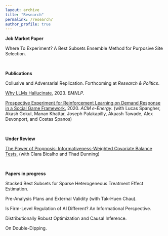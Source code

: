 ```yaml
---
layout: archive
title: "Research"
permalink: /research/
author_profile: true
---
```

**Job Market Paper**

Where To Experiment? A Best Subsets Ensemble Method for Purposive Site Selection. 

<br>


**Publications**

Collusive and Adversarial Replication. Forthcoming at _Research & Politics_.

[Why LLMs Hallucinate.](https://aclanthology.org/2023.emnlp-main.192/) 2023. _EMNLP_.  

[Prospective Experiment for Reinforcement Learning on Demand Response in a Social Game Framework.](https://dl.acm.org/doi/abs/10.1145/3396851.3402365) 2020. _ACM e-Energy_.
(with Lucas Spangher, Akash Gokul, Manan Khattar, Joseph Palakapilly, Akaash Tawade, Alex Devonport, and Costas Spanos) 

<br>

**Under Review**


[The Power of Prognosis: Informativeness-Weighted Covariate Balance Tests.](https://arxiv.org/abs/2205.10478) (with Clara Bicalho and Thad Dunning)


<br>

**Papers in progress** 

Stacked Best Subsets for Sparse Heterogeneous Treatment Effect Estimation. 

Pre-Analysis Plans and External Validity (with Tak-Huen Chau).

Is Firm-Level Regulation of AI Different? An Informational Perspective.

Distributionally Robust Optimization and Causal Inference. 

On Double-Dipping. 













